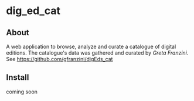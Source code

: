 # dig_ed_cat
## About
A web application to browse, analyze and curate a catalogue of digital editions.
The catalogue's data was gathered and curated by *Greta Franzini*. See https://github.com/gfranzini/digEds_cat
## Install
coming soon
